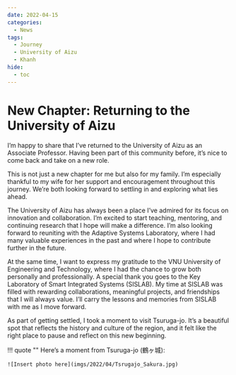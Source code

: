 ```yaml
---
date: 2022-04-15
categories:
  - News
tags:
  - Journey
  - University of Aizu
  - Khanh
hide:
  - toc
---
```


# New Chapter: Returning to the University of Aizu

I’m happy to share that I’ve returned to the University of Aizu as an Associate Professor. Having been part of this community before, it’s nice to come back and take on a new role.

<!-- more -->

This is not just a new chapter for me but also for my family. I’m especially thankful to my wife for her support and encouragement throughout this journey. We’re both looking forward to settling in and exploring what lies ahead.

The University of Aizu has always been a place I’ve admired for its focus on innovation and collaboration. I’m excited to start teaching, mentoring, and continuing research that I hope will make a difference. I’m also looking forward to reuniting with the Adaptive Systems Laboratory, where I had many valuable experiences in the past and where I hope to contribute further in the future.

At the same time, I want to express my gratitude to the VNU University of Engineering and Technology, where I had the chance to grow both personally and professionally. A special thank you goes to the Key Laboratory of Smart Integrated Systems (SISLAB). My time at SISLAB was filled with rewarding collaborations, meaningful projects, and friendships that I will always value. I’ll carry the lessons and memories from SISLAB with me as I move forward.

As part of getting settled, I took a moment to visit Tsuruga-jo. It’s a beautiful spot that reflects the history and culture of the region, and it felt like the right place to pause and reflect on this new beginning.

!!! quote ""
    Here’s a moment from Tsuruga-jo (鶴ヶ城):
    
    ![Insert photo here](imgs/2022/04/Tsrugajo_Sakura.jpg)
